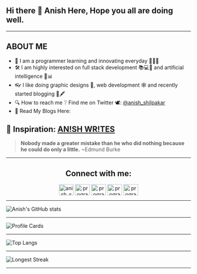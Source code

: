 ## Hi there 👋 Anish Here, Hope you all are doing well.

<hr>

## ABOUT ME

- 🌱 I am a programmer learning and innovating everyday 👨🏻‍💻
- 🛠 I am highly interested on full stack development 📚💻📱 and artificial intelligence 🧠📊
- 👓 I like doing graphic designs 🎨, web development 🕸 and recently started blogging 📖🖋
- 🔍 How to reach me ❔ Find me on Twitter 🕊: [@anish_shilpakar](https://twitter.com/anish_shilpakar)
- 📔 Read My Blogs Here: 
## 📌 Inspiration: [AN!SH WR!TES](https://anish-shilpakar.com.np/)
> **Nobody made a greater mistake than he who did nothing because he could do only a little.** ~Edmund Burke

<hr>

<h2 align="center">Connect with me:</h2>
<p align="center">
<a href="https://twitter.com/anish_shilpakar" target="blank"><img align="center" src="https://raw.githubusercontent.com/rahuldkjain/github-profile-readme-generator/master/src/images/icons/Social/twitter.svg" alt="anish_shilpakar" height="30" width="40" /></a>
<a href="https://www.instagram.com/anish_shilpakar/" target="blank"><img align="center" src="https://raw.githubusercontent.com/rahuldkjain/github-profile-readme-generator/master/src/images/icons/Social/instagram.svg" alt="programmerscrunity" height="30" width="40" /></a>
<a href="https://dev.to/juju2181" target="blank"><img align="center" src="https://raw.githubusercontent.com/rahuldkjain/github-profile-readme-generator/master/src/images/icons/Social/devto.svg" alt="programmerscrunity" height="30" width="40" /></a>
<a href="https://www.kaggle.com/anishshilpakar" target="blank"><img align="center" src="https://raw.githubusercontent.com/rahuldkjain/github-profile-readme-generator/master/src/images/icons/Social/kaggle.svg" alt="programmerscrunity" height="30" width="40" /></a>
<a href="https://anish-shilpakar.com.np/" target="blank"><img align="center" src="https://raw.githubusercontent.com/rahuldkjain/github-profile-readme-generator/master/src/images/icons/Social/hashnode.svg" alt="programmerscrunity" height="30" width="40" /></a>
</p>

<hr>

  
![Anish's GitHub stats](https://github-readme-stats.vercel.app/api?username=juju2181&show_icons=true&count_private=true&theme=onedark)

<hr>

![Profile Cards](https://github-profile-summary-cards.vercel.app/api/cards/profile-details?username=juju2181&theme=monokai)

<hr>

![Top Langs](https://github-readme-stats.vercel.app/api/top-langs/?username=juju2181&layout=compact&theme=dracula)

<hr>

![Longest Streak](https://github-readme-streak-stats.herokuapp.com/?user=juju2181&theme=radical)

<hr>






